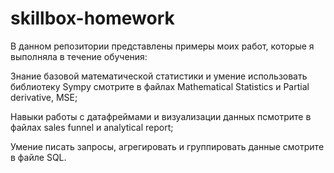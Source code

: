 # skillbox-homework

В данном репозитории представлены примеры моих работ, которые я выполняла в течение обучения:

Знание базовой математической статистики и умение использовать библиотеку Sympy смотрите в файлах Mathematical Statistics и Partial derivative, MSE;

Навыки работы с датафреймами и визуализации данных псмотрите в файлах sales funnel и analytical report;

Умение писать запросы, агрегировать и группировать данные смотрите в файле SQL.
